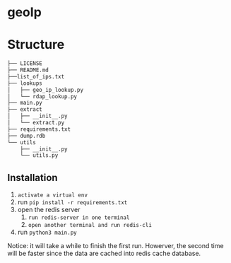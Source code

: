 # geoIp


# Structure
```bash
├── LICENSE
├── README.md
├──list_of_ips.txt
├── lookups
│   ├── geo_ip_lookup.py
│   └── rdap_lookup.py
├── main.py
├── extract
│   ├── __init__.py
│   └── extract.py
├── requirements.txt
├── dump.rdb
└── utils
    ├── __init__.py
    └── utils.py
```

## Installation
1. `activate a virtual env`
2. run `pip install -r requirements.txt`
3. open the redis server
   1. `run redis-server in one terminal`
   2. `open another terminal and run redis-cli`
4. run `python3 main.py`


Notice: it will take a while to finish the first run. Howerver, the second time will be faster since the data
are cached into redis cache database.

